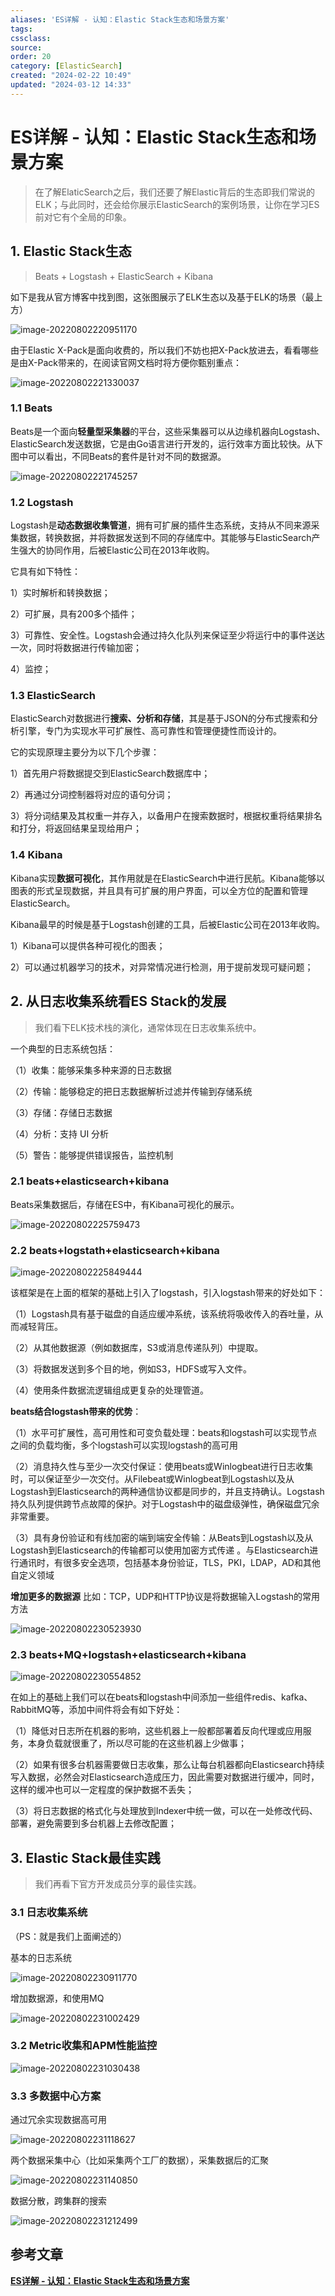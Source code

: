 ```yaml
---
aliases: 'ES详解 - 认知：Elastic Stack生态和场景方案'
tags: 
cssclass:
source:
order: 20
category: [ElasticSearch]
created: "2024-02-22 10:49"
updated: "2024-03-12 14:33"
---
```


# ES详解 - 认知：Elastic Stack生态和场景方案

> 在了解ElaticSearch之后，我们还要了解Elastic背后的生态即我们常说的ELK；与此同时，还会给你展示ElasticSearch的案例场景，让你在学习ES前对它有个全局的印象。

## 1. Elastic Stack生态

> Beats + Logstash + ElasticSearch + Kibana

如下是我从官方博客中找到图，这张图展示了ELK生态以及基于ELK的场景（最上方）

![image-20220802220951170](https://cdn.jsdelivr.net/gh/MrJackC/PicGoImages/other/202403121432120.png)

由于Elastic X-Pack是面向收费的，所以我们不妨也把X-Pack放进去，看看哪些是由X-Pack带来的，在阅读官网文档时将方便你甄别重点：

![image-20220802221330037](https://cdn.jsdelivr.net/gh/MrJackC/PicGoImages/other/202403121432167.png)

### 1.1 Beats

Beats是一个面向**轻量型采集器**的平台，这些采集器可以从边缘机器向Logstash、ElasticSearch发送数据，它是由Go语言进行开发的，运行效率方面比较快。从下图中可以看出，不同Beats的套件是针对不同的数据源。

![image-20220802221745257](https://cdn.jsdelivr.net/gh/MrJackC/PicGoImages/other/202403121432201.png)

### 1.2 Logstash

Logstash是**动态数据收集管道**，拥有可扩展的插件生态系统，支持从不同来源采集数据，转换数据，并将数据发送到不同的存储库中。其能够与ElasticSearch产生强大的协同作用，后被Elastic公司在2013年收购。

它具有如下特性：

1）实时解析和转换数据；

2）可扩展，具有200多个插件；

3）可靠性、安全性。Logstash会通过持久化队列来保证至少将运行中的事件送达一次，同时将数据进行传输加密；

4）监控；

### 1.3 ElasticSearch

ElasticSearch对数据进行**搜索、分析和存储**，其是基于JSON的分布式搜索和分析引擎，专门为实现水平可扩展性、高可靠性和管理便捷性而设计的。

它的实现原理主要分为以下几个步骤：

1）首先用户将数据提交到ElasticSearch数据库中；

2）再通过分词控制器将对应的语句分词；

3）将分词结果及其权重一并存入，以备用户在搜索数据时，根据权重将结果排名和打分，将返回结果呈现给用户；

### 1.4 Kibana

Kibana实现**数据可视化**，其作用就是在ElasticSearch中进行民航。Kibana能够以图表的形式呈现数据，并且具有可扩展的用户界面，可以全方位的配置和管理ElasticSearch。

Kibana最早的时候是基于Logstash创建的工具，后被Elastic公司在2013年收购。

1）Kibana可以提供各种可视化的图表；

2）可以通过机器学习的技术，对异常情况进行检测，用于提前发现可疑问题；

## 2. 从日志收集系统看ES Stack的发展

> 我们看下ELK技术栈的演化，通常体现在日志收集系统中。

一个典型的日志系统包括：

（1）收集：能够采集多种来源的日志数据

（2）传输：能够稳定的把日志数据解析过滤并传输到存储系统

（3）存储：存储日志数据

（4）分析：支持 UI 分析

（5）警告：能够提供错误报告，监控机制

### 2.1 beats+elasticsearch+kibana

Beats采集数据后，存储在ES中，有Kibana可视化的展示。

![image-20220802225759473](https://cdn.jsdelivr.net/gh/MrJackC/PicGoImages/other/202403121432233.png)

### 2.2 beats+logstath+elasticsearch+kibana

![image-20220802225849444](https://cdn.jsdelivr.net/gh/MrJackC/PicGoImages/other/202403121432268.png)

该框架是在上面的框架的基础上引入了logstash，引入logstash带来的好处如下：

（1）Logstash具有基于磁盘的自适应缓冲系统，该系统将吸收传入的吞吐量，从而减轻背压。

（2）从其他数据源（例如数据库，S3或消息传递队列）中提取。

（3）将数据发送到多个目的地，例如S3，HDFS或写入文件。

（4）使用条件数据流逻辑组成更复杂的处理管道。

**beats结合logstash带来的优势**：

（1）水平可扩展性，高可用性和可变负载处理：beats和logstash可以实现节点之间的负载均衡，多个logstash可以实现logstash的高可用

（2）消息持久性与至少一次交付保证：使用beats或Winlogbeat进行日志收集时，可以保证至少一次交付。从Filebeat或Winlogbeat到Logstash以及从Logstash到Elasticsearch的两种通信协议都是同步的，并且支持确认。Logstash持久队列提供跨节点故障的保护。对于Logstash中的磁盘级弹性，确保磁盘冗余非常重要。

（3）具有身份验证和有线加密的端到端安全传输：从Beats到Logstash以及从 Logstash到Elasticsearch的传输都可以使用加密方式传递 。与Elasticsearch进行通讯时，有很多安全选项，包括基本身份验证，TLS，PKI，LDAP，AD和其他自定义领域

**增加更多的数据源** 比如：TCP，UDP和HTTP协议是将数据输入Logstash的常用方法

![image-20220802230523930](https://cdn.jsdelivr.net/gh/MrJackC/PicGoImages/other/202403121432298.png)

### 2.3 beats+MQ+logstash+elasticsearch+kibana

![image-20220802230554852](https://cdn.jsdelivr.net/gh/MrJackC/PicGoImages/other/202403121432332.png)

在如上的基础上我们可以在beats和logstash中间添加一些组件redis、kafka、RabbitMQ等，添加中间件将会有如下好处：

（1）降低对日志所在机器的影响，这些机器上一般都部署着反向代理或应用服务，本身负载就很重了，所以尽可能的在这些机器上少做事；

（2）如果有很多台机器需要做日志收集，那么让每台机器都向Elasticsearch持续写入数据，必然会对Elasticsearch造成压力，因此需要对数据进行缓冲，同时，这样的缓冲也可以一定程度的保护数据不丢失；

（3）将日志数据的格式化与处理放到Indexer中统一做，可以在一处修改代码、部署，避免需要到多台机器上去修改配置；

## 3. Elastic Stack最佳实践

> 我们再看下官方开发成员分享的最佳实践。

### 3.1 日志收集系统

（PS：就是我们上面阐述的）

基本的日志系统

![image-20220802230911770](https://cdn.jsdelivr.net/gh/MrJackC/PicGoImages/other/202403121432359.png)

增加数据源，和使用MQ

![image-20220802231002429](https://cdn.jsdelivr.net/gh/MrJackC/PicGoImages/other/202403121432390.png)

### 3.2 Metric收集和APM性能监控

![image-20220802231030438](https://cdn.jsdelivr.net/gh/MrJackC/PicGoImages/other/202403121432421.png)

### 3.3 多数据中心方案

通过冗余实现数据高可用

![image-20220802231118627](https://cdn.jsdelivr.net/gh/MrJackC/PicGoImages/other/202403121432451.png)

两个数据采集中心（比如采集两个工厂的数据），采集数据后的汇聚

![image-20220802231140850](https://cdn.jsdelivr.net/gh/MrJackC/PicGoImages/other/202403121432484.png)

数据分散，跨集群的搜索

![image-20220802231212499](https://cdn.jsdelivr.net/gh/MrJackC/PicGoImages/other/202403121432517.png)

## 参考文章

[**ES详解 - 认知：Elastic Stack生态和场景方案**](https://pdai.tech/md/db/nosql-es/elasticsearch-x-introduce-2.html)